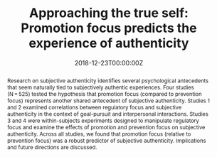 ---
title: "Approaching the true self: Promotion focus predicts the experience of authenticity"
authors:
- Jinhyung Kim
- Kaiyuan Chen
- admin
- hicks
- schlegel
date: "2018-12-23T00:00:00Z"
doi: "10.1016/j.jrp.2018.12.001"

# Schedule page publish date (NOT publication's date).
publishDate: "2018-12-23T00:00:00Z"

# Publication type.
# Legend: 0 = Uncategorized; 1 = Conference paper; 2 = Journal article;
# 3 = Preprint / Working Paper; 4 = Report; 5 = Book; 6 = Book section;
# 7 = Thesis; 8 = Patent
publication_types: ["2"]

# Publication name and optional abbreviated publication name.
publication: "*Journal of Research in Personality*"
publication_short: ""

abstract: Research on subjective authenticity identifies several psychological antecedents that seem naturally tied to subjectively authentic experiences. Four studies (N = 525) tested the hypothesis that promotion focus (compared to prevention focus) represents another shared antecedent of subjective authenticity. Studies 1 and 2 examined correlations between regulatory focus and subjective authenticity in the context of goal-pursuit and interpersonal interactions. Studies 3 and 4 were within-subjects experiments designed to manipulate regulatory focus and examine the effects of promotion and prevention focus on subjective authenticity. Across all studies, we found that promotion focus (relative to prevention focus) was a robust predictor of subjective authenticity. Implications and future directions are discussed.

# Summary. An optional shortened abstract.
summary: Promotion focus (PF) positively predicts authenticity in a variety of contexts. Goal PF predicts goal authenticity regardless of match between trait and goal PF. Trait PF predicts authenticity with approach orientation controlled for. Experimentally induced PF leads people to feel more authentic in the moment. Autonomy and competence underlie the link between PF and authenticity.

tags:
- Source Themes
featured: false

# links:
# - name: ""
#   url: ""
url_pdf: ''
url_code: ''
url_dataset: ''
url_poster: ''
url_project: 'https://osf.io/jtafx/'
url_slides: ''
url_source: ''
url_video: ''

# Featured image
# To use, add an image named `featured.jpg/png` to your page's folder. 
image:
  caption: 'Image credit: [**Unsplash**](https://unsplash.com/photos/UcI5OAPD820)'
  focal_point: ""
  preview_only: false

# Associated Projects (optional).
#   Associate this publication with one or more of your projects.
#   Simply enter your project's folder or file name without extension.
#   E.g. `internal-project` references `content/project/internal-project/index.md`.
#   Otherwise, set `projects: []`.
projects: []

---